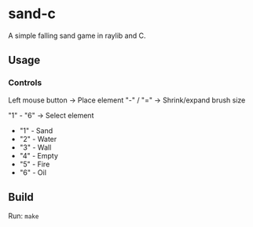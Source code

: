 # sand-c
A simple falling sand game in raylib and C.

## Usage
### Controls
Left mouse button -> Place element
"-" / "=" -> Shrink/expand brush size

"1" - "6" -> Select element
- "1" - Sand
- "2" - Water
- "3" - Wall
- "4" - Empty
- "5" - Fire
- "6" - Oil

## Build
Run:
`make`